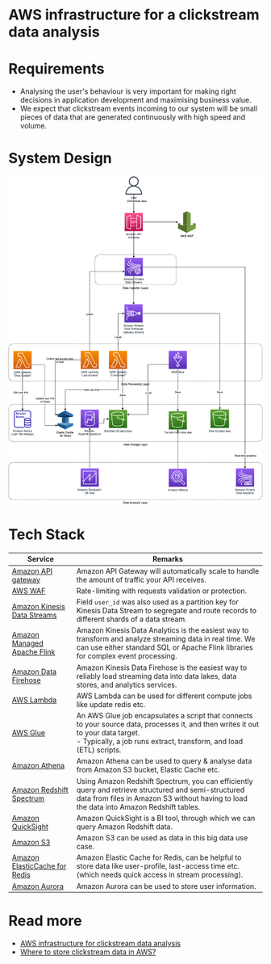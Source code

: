 # AWS infrastructure for a clickstream data analysis

# Requirements
- Analysing the user's behaviour is very important for making right decisions in application development and maximising business value.
- We expect that clickstream events incoming to our system will be small pieces of data that are generated continuously with high speed and volume.

# System Design

![](AWSClickStreamAnalytic.png)

# Tech Stack

| Service                                                                                                             | Remarks                                                                                                                                                                                                     |
|---------------------------------------------------------------------------------------------------------------------|-------------------------------------------------------------------------------------------------------------------------------------------------------------------------------------------------------------|
| [Amazon API gateway](../../2_AWS/1_NetworkingAndContentDelivery/2_ApplicationNetworking/AmazonAPIGateway/Readme.md) | Amazon API Gateway will automatically scale to handle the amount of traffic your API receives.                                                                                                              |
| [AWS WAF](../../2_AWS/2c_SecurityServices/2_InfraProtectionServices/AWSWAF.md)                                      | Rate-limiting with requests validation or protection.                                                                                                                                                       |
| [Amazon Kinesis Data Streams](../../2_AWS/5_MessageBrokerServices/AmazonKinesis/Readme.md)                          | Field `user_id` was also used as a partition key for Kinesis Data Stream to segregate and route records to different shards of a data stream.                                                               |
| [Amazon Managed Apache Flink](../../2_AWS/10_BigDataServices/DataProcessing/AmazonManagedServiceForApacheFlink.md)  | Amazon Kinesis Data Analytics is the easiest way to transform and analyze streaming data in real time. We can use either standard SQL or Apache Flink libraries for complex event processing.               |
| [Amazon Data Firehose](../../2_AWS/10_BigDataServices/DataConnectors/AmazonDataFirehouse/Readme.md)                 | Amazon Kinesis Data Firehose is the easiest way to reliably load streaming data into data lakes, data stores, and analytics services.                                                                       |
| [AWS Lambda](../../2_AWS/3_ComputeServices/AWSLambda/Readme.md)                                                     | AWS Lambda can be used for different compute jobs like update redis etc.                                                                                                                                    |
| [AWS Glue](../../2_AWS/10_BigDataServices/DataProcessing/AWSGlue.md)                                                | An AWS Glue job encapsulates a script that connects to your source data, processes it, and then writes it out to your data target. <br/>- Typically, a job runs extract, transform, and load (ETL) scripts. |
| [Amazon Athena](../../2_AWS/10_BigDataServices/DataConsumption/AmazonAthena.md)                                     | Amazon Athena can be used to query & analyse data from Amazon S3 bucket, Elastic Cache etc.                                                                                                                 |
| [Amazon Redshift Spectrum](../../2_AWS/10_BigDataServices/DataStorage/DataWarehouses/AmazonRedshiftSpectrum.md)     | Using Amazon Redshift Spectrum, you can efficiently query and retrieve structured and semi-structured data from files in Amazon S3 without having to load the data into Amazon Redshift tables.             |
| [Amazon QuickSight](../../2_AWS/10_BigDataServices/DataConsumption/AmazonQuickSight.md)                             | Amazon QuickSight is a BI tool, through which we can query Amazon Redshift data.                                                                                                                            |
| [Amazon S3](../../2_AWS/10_BigDataServices/DataStorage/DataLakes/S3DataLake.md)                                     | Amazon S3 can be used as data in this big data use case.                                                                                                                                                    |
| [Amazon ElasticCache for Redis](../../2_AWS/6_DatabaseServices/AmazonElasticCache/Readme.md)                        | Amazon Elastic Cache for Redis, can be helpful to store data like user-profile, last-access time etc. (which needs quick access in stream processing).                                                      |
| [Amazon Aurora](../../2_AWS/6_DatabaseServices/AmazonRDS/Readme.md)                                                 | Amazon Aurora can be used to store user information.                                                                                                                                                        |

# Read more
- [AWS infrastructure for clickstream data analysis](https://www.automat-it.com/post/aws-infrastructure-for-a-clickstream-data-analysis)
- [Where to store clickstream data in AWS?](https://www.reddit.com/r/aws/comments/93ezn6/where_to_store_clickstream_data_in_aws/)